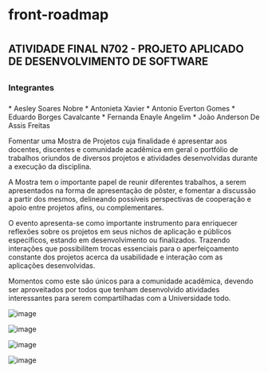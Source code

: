 # front-roadmap <h1>
## ATIVIDADE FINAL N702 - PROJETO APLICADO DE DESENVOLVIMENTO DE SOFTWARE <h2>

### Integrantes <h3>
<p>
* Aesley Soares Nobre
* Antonieta Xavier
* Antonio Everton Gomes
* Eduardo Borges Cavalcante
* Fernanda Enayle Angelim
* João Anderson De Assis Freitas
</p>

<p>Fomentar uma Mostra de Projetos cuja finalidade é apresentar aos
docentes, discentes e comunidade acadêmica em geral o portfólio
de trabalhos oriundos de diversos projetos e atividades
desenvolvidas durante a execução da disciplina.</p>
<p>A Mostra tem o importante papel de reunir diferentes trabalhos, a
serem apresentados na forma de apresentação de pôster, e
fomentar a discussão a partir dos mesmos, delineando possíveis
perspectivas de cooperação e apoio entre projetos afins, ou
complementares.
</p>
<p>O evento apresenta-se como importante instrumento para
enriquecer reflexões sobre os projetos em seus nichos de aplicação
e públicos específicos, estando em desenvolvimento ou finalizados.
Trazendo interações que possibilitem trocas essenciais para o
aperfeiçoamento constante dos projetos acerca da usabilidade e
interação com as aplicações desenvolvidas.
</p>
<p>Momentos como este são únicos para a comunidade acadêmica,
devendo ser aproveitados por todos que tenham desenvolvido
atividades interessantes para serem compartilhadas com a
Universidade todo.
</p>

![image](https://github.com/aesley/front-roadmap/assets/95926189/f5f7a7ea-c662-434b-bea8-d1e17a993e23)

![image](https://github.com/aesley/front-roadmap/assets/95926189/491010ae-a24a-4afe-8a72-c01d1a4e1da9)

![image](https://github.com/aesley/front-roadmap/assets/95926189/29e81aae-3373-4cc0-8ed3-678f57d68666)

![image](https://github.com/aesley/front-roadmap/assets/95926189/23e1174b-8946-4416-b3e7-50064fb644ff)




